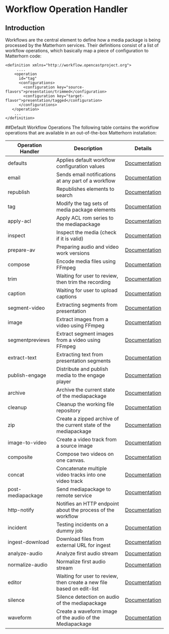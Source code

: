 # Workflow Operation Handler

## Introduction
Workflows are the central element to define how a media package is being processed by the Matterhorn services. Their definitions consist of a list of workflow operations, which basically map a piece of configuration to Matterhorn code:

    <definition xmlns="http://workflow.opencastproject.org">
         ....
        <operation
          id="tag"
          <configurations>
            <configuration key="source-flavors">presentation/trimmed</configuration>
            <configuration key="target-flavor">presentation/tagged</configuration>
          </configurations>
       </operation>
        ...
    </definition>

##Default Workflow Operations
The following table contains the workflow operations that are available in an out-of-the-box Matterhorn installation:

|Operation Handler	|Description						|Details|
|-----------------------|-------------------------------------------------------|-------|
|defaults		|Applies default workflow configuration values		|[Documentation](defaults-woh.md)|
|email			|Sends email notifications at any part of a workflow	|[Documentation](email-woh.md)|
|republish		|Republishes elements to search				|[Documentation](republish-woh.md)|
|tag			|Modify the tag sets of media package elements		|[Documentation](tag-woh.md)|
|apply-acl		|Apply ACL rom series to the mediapackage		|[Documentation](applyacl-woh.md)|
|inspect			|Inspect the media (check if it is valid)		|[Documentation](inspect-woh.md)|
|prepare-av		|Preparing audio and video work versions		|[Documentation](prepareav-woh.md)|
|compose			|Encode media files using FFmpeg			|[Documentation](compose-woh.md)|
|trim			|Waiting for user to review, then trim the recording	|[Documentation](trim-woh.md)|
|caption			|Waiting for user to upload captions			|[Documentation](caption-woh.md)|
|segment-video		|Extracting segments from presentation			|[Documentation](segmentvideo-woh.md)|
|image			|Extract images from a video using FFmpeg		|[Documentation](image-woh.md)|
|segmentpreviews		|Extract segment images from a video using FFmpeg	|[Documentation](segmentpreviews-woh.md)|
|extract-text		|Extracting text from presentation segments		|[Documentation](extracttext-woh.md)|
|publish-engage		|Distribute and publish media to the engage player	|[Documentation](publishengage-woh.md)|
|archive			|Archive the current state of the mediapackage		|[Documentation](archive-woh.md)|
|cleanup			|Cleanup the working file repository			|[Documentation]()|
|zip			|Create a zipped archive of the current state of the mediapackage |[Documentation](zip-woh.md)|
|image-to-video		|Create a video track from a source image		|[Documentation](imagetovideo-woh.md)|
|composite		|Compose two videos on one canvas.			|[Documentation](composite-woh.md)|
|concat			|Concatenate multiple video tracks into one video track	|[Documentation](concat-woh.md)|
|post-mediapackage	|Send mediapackage to remote service			|[Documentation](postmediapackage-woh.md)|
|http-notify		|Notifies an HTTP endpoint about the process of the workflow |[Documentation](httpnotify-woh.md)|
|incident		|Testing incidents on a dummy job			|[Documentation](incident-woh.md)|
|ingest-download	|Download files from external URL for ingest		|[Documentation](ingestdownload-woh.md)|
|analyze-audio		|Analyze first audio stream				|[Documentation](analyzeaudio-woh.md)|
|normalize-audio		|Normalize first audio stream				|[Documentation](normalizeaudio-woh.md)|
|editor			|Waiting for user to review, then create a new file based on edit-list |[Documentation](editor-woh.md)|
|silence			|Silence detection on audio of the mediapackage		|[Documentation](silence-woh.md)|
|waveform		|Create a waveform image of the audio of the Mediapackage |[Documentation](waveform-woh.md)|
